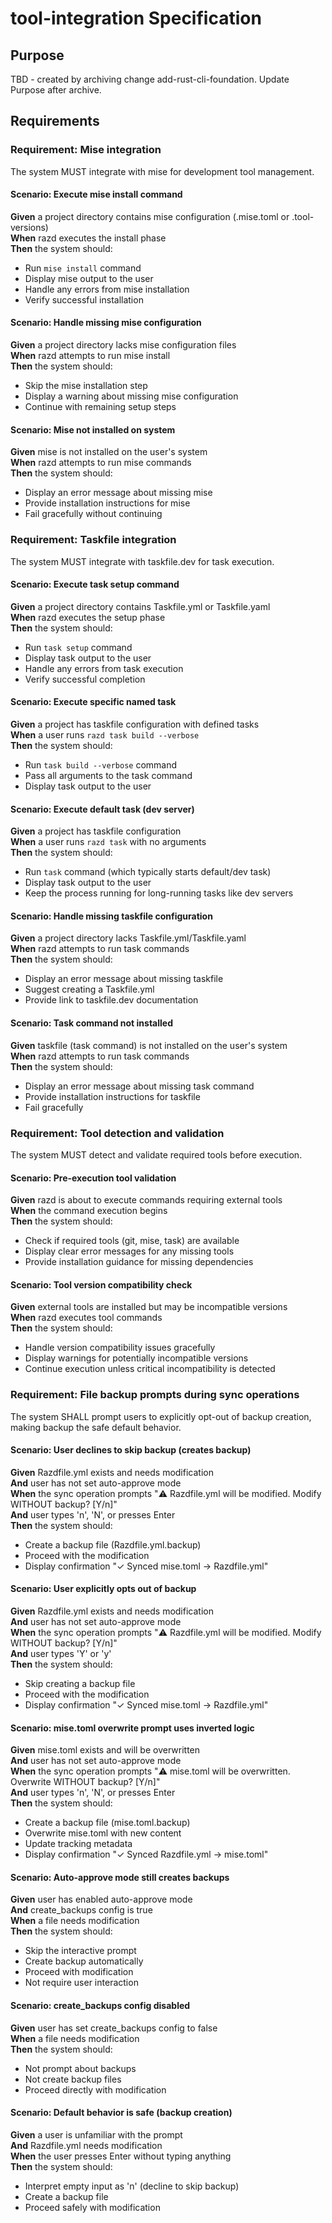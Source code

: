 # tool-integration Specification

## Purpose
TBD - created by archiving change add-rust-cli-foundation. Update Purpose after archive.
## Requirements
### Requirement: Mise integration
The system MUST integrate with mise for development tool management.

#### Scenario: Execute mise install command
**Given** a project directory contains mise configuration (.mise.toml or .tool-versions)  
**When** razd executes the install phase  
**Then** the system should:
- Run `mise install` command
- Display mise output to the user
- Handle any errors from mise installation
- Verify successful installation

#### Scenario: Handle missing mise configuration
**Given** a project directory lacks mise configuration files  
**When** razd attempts to run mise install  
**Then** the system should:
- Skip the mise installation step
- Display a warning about missing mise configuration
- Continue with remaining setup steps

#### Scenario: Mise not installed on system
**Given** mise is not installed on the user's system  
**When** razd attempts to run mise commands  
**Then** the system should:
- Display an error message about missing mise
- Provide installation instructions for mise
- Fail gracefully without continuing

### Requirement: Taskfile integration
The system MUST integrate with taskfile.dev for task execution.

#### Scenario: Execute task setup command
**Given** a project directory contains Taskfile.yml or Taskfile.yaml  
**When** razd executes the setup phase  
**Then** the system should:
- Run `task setup` command
- Display task output to the user
- Handle any errors from task execution
- Verify successful completion

#### Scenario: Execute specific named task
**Given** a project has taskfile configuration with defined tasks  
**When** a user runs `razd task build --verbose`  
**Then** the system should:
- Run `task build --verbose` command
- Pass all arguments to the task command
- Display task output to the user

#### Scenario: Execute default task (dev server)
**Given** a project has taskfile configuration  
**When** a user runs `razd task` with no arguments  
**Then** the system should:
- Run `task` command (which typically starts default/dev task)
- Display task output to the user
- Keep the process running for long-running tasks like dev servers

#### Scenario: Handle missing taskfile configuration
**Given** a project directory lacks Taskfile.yml/Taskfile.yaml  
**When** razd attempts to run task commands  
**Then** the system should:
- Display an error message about missing taskfile
- Suggest creating a Taskfile.yml
- Provide link to taskfile.dev documentation

#### Scenario: Task command not installed
**Given** taskfile (task command) is not installed on the user's system  
**When** razd attempts to run task commands  
**Then** the system should:
- Display an error message about missing task command
- Provide installation instructions for taskfile
- Fail gracefully

### Requirement: Tool detection and validation
The system MUST detect and validate required tools before execution.

#### Scenario: Pre-execution tool validation
**Given** razd is about to execute commands requiring external tools  
**When** the command execution begins  
**Then** the system should:
- Check if required tools (git, mise, task) are available
- Display clear error messages for any missing tools
- Provide installation guidance for missing dependencies

#### Scenario: Tool version compatibility check
**Given** external tools are installed but may be incompatible versions  
**When** razd executes tool commands  
**Then** the system should:
- Handle version compatibility issues gracefully
- Display warnings for potentially incompatible versions
- Continue execution unless critical incompatibility is detected

### Requirement: File backup prompts during sync operations
The system SHALL prompt users to explicitly opt-out of backup creation, making backup the safe default behavior.

#### Scenario: User declines to skip backup (creates backup)
**Given** Razdfile.yml exists and needs modification  
**And** user has not set auto-approve mode  
**When** the sync operation prompts "⚠️  Razdfile.yml will be modified. Modify WITHOUT backup? [Y/n]"  
**And** user types 'n', 'N', or presses Enter  
**Then** the system should:
- Create a backup file (Razdfile.yml.backup)
- Proceed with the modification
- Display confirmation "✓ Synced mise.toml → Razdfile.yml"

#### Scenario: User explicitly opts out of backup
**Given** Razdfile.yml exists and needs modification  
**And** user has not set auto-approve mode  
**When** the sync operation prompts "⚠️  Razdfile.yml will be modified. Modify WITHOUT backup? [Y/n]"  
**And** user types 'Y' or 'y'  
**Then** the system should:
- Skip creating a backup file
- Proceed with the modification
- Display confirmation "✓ Synced mise.toml → Razdfile.yml"

#### Scenario: mise.toml overwrite prompt uses inverted logic
**Given** mise.toml exists and will be overwritten  
**And** user has not set auto-approve mode  
**When** the sync operation prompts "⚠️  mise.toml will be overwritten. Overwrite WITHOUT backup? [Y/n]"  
**And** user types 'n', 'N', or presses Enter  
**Then** the system should:
- Create a backup file (mise.toml.backup)
- Overwrite mise.toml with new content
- Update tracking metadata
- Display confirmation "✓ Synced Razdfile.yml → mise.toml"

#### Scenario: Auto-approve mode still creates backups
**Given** user has enabled auto-approve mode  
**And** create_backups config is true  
**When** a file needs modification  
**Then** the system should:
- Skip the interactive prompt
- Create backup automatically
- Proceed with modification
- Not require user interaction

#### Scenario: create_backups config disabled
**Given** user has set create_backups config to false  
**When** a file needs modification  
**Then** the system should:
- Not prompt about backups
- Not create backup files
- Proceed directly with modification

#### Scenario: Default behavior is safe (backup creation)
**Given** a user is unfamiliar with the prompt  
**And** Razdfile.yml needs modification  
**When** the user presses Enter without typing anything  
**Then** the system should:
- Interpret empty input as 'n' (decline to skip backup)
- Create a backup file
- Proceed safely with modification

